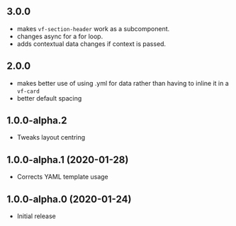 ## 3.0.0

* makes `vf-section-header` work as a subcomponent.
* changes async for a for loop.
* adds contextual data changes if context is passed.

## 2.0.0

* makes better use of using .yml for data rather than having to inline it in a `vf-card`
* better default spacing

## 1.0.0-alpha.2

* Tweaks layout centring

## 1.0.0-alpha.1 (2020-01-28)

* Corrects YAML template usage

## 1.0.0-alpha.0 (2020-01-24)

* Initial release
